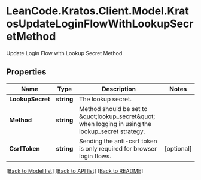 # LeanCode.Kratos.Client.Model.KratosUpdateLoginFlowWithLookupSecretMethod
Update Login Flow with Lookup Secret Method

## Properties

Name | Type | Description | Notes
------------ | ------------- | ------------- | -------------
**LookupSecret** | **string** | The lookup secret. | 
**Method** | **string** | Method should be set to \&quot;lookup_secret\&quot; when logging in using the lookup_secret strategy. | 
**CsrfToken** | **string** | Sending the anti-csrf token is only required for browser login flows. | [optional] 

[[Back to Model list]](../../README.md#documentation-for-models) [[Back to API list]](../../README.md#documentation-for-api-endpoints) [[Back to README]](../../README.md)

